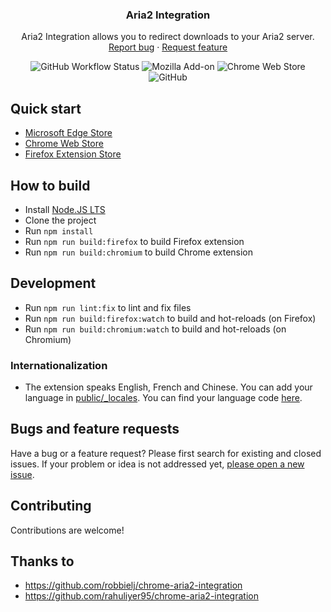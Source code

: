 <h3 align="center">Aria2 Integration</h3>
<p align="center">
    Aria2 Integration allows you to redirect downloads to your Aria2 server.
    <br>
    <a href="https://github.com/baptistecdr/aria2-integration/issues/new">Report bug</a>
    ·
    <a href="https://github.com/baptistecdr/aria2-integration/issues/new">Request feature</a>
</p>

<div align="center">

![GitHub Workflow Status](https://img.shields.io/github/actions/workflow/status/baptistecdr/aria2-integration/node.yml)
![Mozilla Add-on](https://img.shields.io/amo/v/aria2-extension)
![Chrome Web Store](https://img.shields.io/chrome-web-store/v/hnenidncmoeebipinjdfniagjnfjbapi)
![GitHub](https://img.shields.io/github/license/baptistecdr/aria2-integration)

</div>

## Quick start

- [Microsoft Edge Store](https://microsoftedge.microsoft.com/addons/detail/aria2-integration/hmmpdilndjfmceolhbgjejogjaglbiel)
- [Chrome Web Store](https://chrome.google.com/webstore/detail/aria2-integration/hnenidncmoeebipinjdfniagjnfjbapi)
- [Firefox Extension Store](https://addons.mozilla.org/en-US/firefox/addon/aria2-extension/)

## How to build

- Install [Node.JS LTS](https://nodejs.org/)
- Clone the project
- Run `npm install`
- Run `npm run build:firefox` to build Firefox extension
- Run `npm run build:chromium` to build Chrome extension

## Development

- Run `npm run lint:fix` to lint and fix files
- Run `npm run build:firefox:watch` to build and hot-reloads (on Firefox)
- Run `npm run build:chromium:watch` to build and hot-reloads (on Chromium)

### Internationalization

* The extension speaks English, French and Chinese. You can add your language
  in [public/_locales](https://github.com/baptistecdr/aria2-integration/tree/main/public/_locales).
  You can find your language
  code [here](https://src.chromium.org/viewvc/chrome/trunk/src/third_party/cld/languages/internal/languages.cc#l23).

## Bugs and feature requests

Have a bug or a feature request? Please first search for existing and closed issues. If your problem or idea is not
addressed yet, [please open a new issue](https://github.com/baptistecdr/aria2-integration/issues/new).

## Contributing

Contributions are welcome!

## Thanks to

- https://github.com/robbielj/chrome-aria2-integration
- https://github.com/rahuliyer95/chrome-aria2-integration
